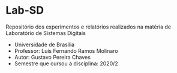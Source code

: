 # Lab-SD
Repositório dos experimentos e relatórios realizados na matéria de Laboratório de Sistemas Digitais
- Universidade de Brasília
- Professor: Luís Fernando Ramos Molinaro
- Autor: Gustavo Pereira Chaves
- Semestre que cursou a disciplina: 2020/2
